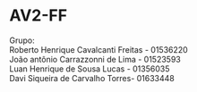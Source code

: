 # AV2-FF  
Grupo:  
Roberto Henrique Cavalcanti Freitas - 01536220  
João antônio Carrazzonni de Lima - 01523593  
Luan Henrique de Sousa Lucas - 01356035  
Davi Siqueira de Carvalho Torres- 01633448  
